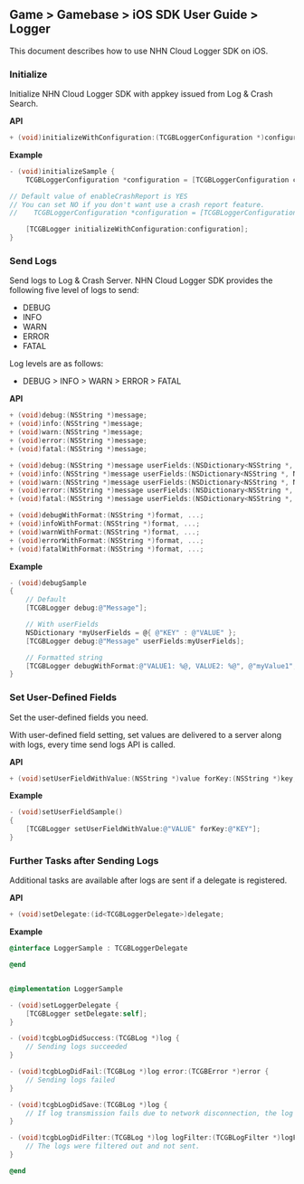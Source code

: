 ## Game > Gamebase > iOS SDK User Guide > Logger

This document describes how to use NHN Cloud Logger SDK on iOS. 

### Initialize
Initialize NHN Cloud Logger SDK with appkey issued from Log & Crash Search. 

**API**

```objectivec
+ (void)initializeWithConfiguration:(TCGBLoggerConfiguration *)configuration;
```

**Example**
```objectivec
- (void)initializeSample {
    TCGBLoggerConfiguration *configuration = [TCGBLoggerConfiguration configurationWithAppKey:@"YOUR_APP_KEY"];

// Default value of enableCrashReport is YES
// You can set NO if you don't want use a crash report feature.
//    TCGBLoggerConfiguration *configuration = [TCGBLoggerConfiguration configurationWithAppKey:@"YOUR_APP_KEY" enableCrashReporter:NO];

    [TCGBLogger initializeWithConfiguration:configuration];
}
```

### Send Logs

Send logs to Log & Crash Server. 
NHN Cloud Logger SDK provides the following five level of logs to send:

* DEBUG
* INFO
* WARN
* ERROR
* FATAL

Log levels are as follows:

* DEBUG > INFO > WARN > ERROR > FATAL

**API**

```objectivec
+ (void)debug:(NSString *)message;
+ (void)info:(NSString *)message;
+ (void)warn:(NSString *)message;
+ (void)error:(NSString *)message;
+ (void)fatal:(NSString *)message;

+ (void)debug:(NSString *)message userFields:(NSDictionary<NSString *, NSString *> *)userFields;
+ (void)info:(NSString *)message userFields:(NSDictionary<NSString *, NSString *> *)userFields;
+ (void)warn:(NSString *)message userFields:(NSDictionary<NSString *, NSString *> *)userFields;
+ (void)error:(NSString *)message userFields:(NSDictionary<NSString *, NSString *> *)userFields;
+ (void)fatal:(NSString *)message userFields:(NSDictionary<NSString *, NSString *> *)userFields;

+ (void)debugWithFormat:(NSString *)format, ...;
+ (void)infoWithFormat:(NSString *)format, ...;
+ (void)warnWithFormat:(NSString *)format, ...;
+ (void)errorWithFormat:(NSString *)format, ...;
+ (void)fatalWithFormat:(NSString *)format, ...;
```

**Example**

```objectivec
- (void)debugSample
{
    // Default
    [TCGBLogger debug:@"Message"];

    // With userFields
    NSDictionary *myUserFields = @{ @"KEY" : @"VALUE" };
    [TCGBLogger debug:@"Message" userFields:myUserFields];

    // Formatted string
    [TCGBLogger debugWithFormat:@"VALUE1: %@, VALUE2: %@", @"myValue1", @"myValue2"];
}
```

### Set User-Defined Fields
Set the user-defined fields you need. 

With user-defined field setting, set values are delivered to a server along with logs, every time  send logs API is called. 

**API**

```objectivec
+ (void)setUserFieldWithValue:(NSString *)value forKey:(NSString *)key;
```

**Example**

```objectivec
- (void)setUserFieldSample()
{
    [TCGBLogger setUserFieldWithValue:@"VALUE" forKey:@"KEY"];
}
```

### Further Tasks after Sending Logs

Additional tasks are available after logs are sent if a delegate is registered.

**API**

```objectivec
+ (void)setDelegate:(id<TCGBLoggerDelegate>)delegate;
```

**Example**

```objectivec
@interface LoggerSample : TCGBLoggerDelegate

@end


@implementation LoggerSample

- (void)setLoggerDelegate {
    [TCGBLogger setDelegate:self];
}

- (void)tcgbLogDidSuccess:(TCGBLog *)log {
    // Sending logs succeeded
}

- (void)tcgbLogDidFail:(TCGBLog *)log error:(TCGBError *)error {
    // Sending logs failed
}

- (void)tcgbLogDidSave:(TCGBLog *)log {
    // If log transmission fails due to network disconnection, the log is saved in a file for log retransmission.(The saved file cannot be checked.)
}

- (void)tcgbLogDidFilter:(TCGBLog *)log logFilter:(TCGBLogFilter *)logFilter {
    // The logs were filtered out and not sent.
}

@end
```

